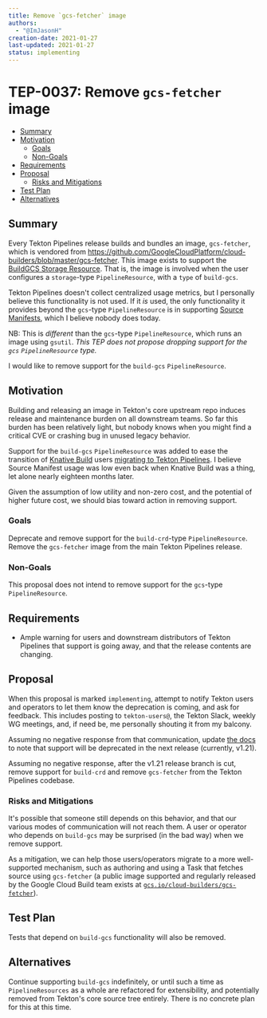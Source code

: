 ```yaml
---
title: Remove `gcs-fetcher` image
authors:
  - "@ImJasonH"
creation-date: 2021-01-27
last-updated: 2021-01-27
status: implementing
---
```


# TEP-0037: Remove `gcs-fetcher` image

<!-- toc -->
- [Summary](#summary)
- [Motivation](#motivation)
  - [Goals](#goals)
  - [Non-Goals](#non-goals)
- [Requirements](#requirements)
- [Proposal](#proposal)
  - [Risks and Mitigations](#risks-and-mitigations)
- [Test Plan](#test-plan)
- [Alternatives](#alternatives)
<!-- /toc -->

## Summary

Every Tekton Pipelines release builds and bundles an image, `gcs-fetcher`, which is vendored from https://github.com/GoogleCloudPlatform/cloud-builders/blob/master/gcs-fetcher. This image exists to support the [BuildGCS Storage Resource](https://github.com/tektoncd/pipeline/blob/master/docs/resources.md#buildgcs-storage-resource). That is, the image is involved when the user configures a `storage`-type `PipelineResource`, with a `type` of `build-gcs`.

Tekton Pipelines doesn't collect centralized usage metrics, but I personally believe this functionality is not used. If it _is_ used, the only functionality it provides beyond the `gcs`-type `PipelineResource` is in supporting [Source Manifests](https://github.com/GoogleCloudPlatform/cloud-builders/tree/master/gcs-fetcher#source-manifests), which I believe nobody does today.

NB: This is _different_ than the `gcs`-type `PipelineResource`, which runs an image using `gsutil`. _This TEP does not propose dropping support for the `gcs` `PipelineResource` type._

I would like to remove support for the `build-gcs` `PipelineResource`.

## Motivation

Building and releasing an image in Tekton's core upstream repo induces release and maintenance burden on all downstream teams. So far this burden has been relatively light, but nobody knows when you might find a critical CVE or crashing bug in unused legacy behavior.

Support for the `build-gcs` `PipelineResource` was added to ease the transition of [Knative Build](https://github.com/knative/build) users [migrating to Tekton Pipelines](https://github.com/tektoncd/pipeline/blob/master/docs/migrating-from-knative-build.md). I believe Source Manifest usage was low even back when Knative Build was a thing, let alone nearly eighteen months later.

Given the assumption of low utility and non-zero cost, and the potential of higher future cost, we should bias toward action in removing support.

### Goals

Deprecate and remove support for the `build-crd`-type `PipelineResource`. Remove the `gcs-fetcher` image from the main Tekton Pipelines release.

### Non-Goals

This proposal does not intend to remove support for the `gcs`-type `PipelineResource`.

## Requirements

* Ample warning for users and downstream distributors of Tekton Pipelines that support is going away, and that the release contents are changing.

## Proposal

When this proposal is marked `implementing`, attempt to notify Tekton users and operators to let them know the deprecation is coming, and ask for feedback. This includes posting to `tekton-users@`, the Tekton Slack, weekly WG meetings, and, if need be, me personally shouting it from my balcony.

Assuming no negative response from that communication, update [the docs](https://github.com/tektoncd/pipeline/blob/master/docs/resources.md#gcs-storage-resource) to note that support will be deprecated in the next release (currently, v1.21).

Assuming no negative response, after the v1.21 release branch is cut, remove support for `build-crd` and remove `gcs-fetcher` from the Tekton Pipelines codebase.

### Risks and Mitigations

It's possible that someone still depends on this behavior, and that our various modes of communication will not reach them. A user or operator who depends on `build-gcs` may be surprised (in the bad way) when we remove support.

As a mitigation, we can help those users/operators migrate to a more well-supported mechanism, such as authoring and using a Task that fetches source using `gcs-fetcher` (a public image supported and regularly released by the Google Cloud Build team exists at [`gcs.io/cloud-builders/gcs-fetcher`](http://gcr.io/cloud-builders/gcs-fetcher)).


## Test Plan

Tests that depend on `build-gcs` functionality will also be removed.

## Alternatives

Continue supporting `build-gcs` indefinitely, or until such a time as `PipelineResources` as a whole are refactored for extensibility, and potentially removed from Tekton's core source tree entirely. There is no concrete plan for this at this time.
